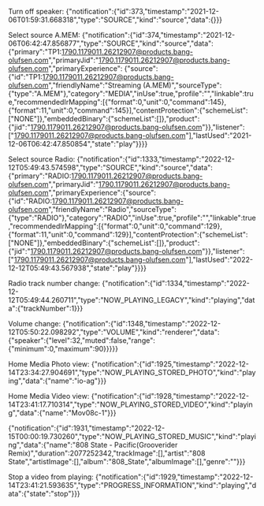 Turn off speaker: {"notification":{"id":373,"timestamp":"2021-12-06T01:59:31.668318","type":"SOURCE","kind":"source","data":{}}}

Select source A.MEM:
{"notification":{"id":374,"timestamp":"2021-12-06T06:42:47.856877","type":"SOURCE","kind":"source","data":
{"primary":"TP1:1790.1179011.26212907@products.bang-olufsen.com","primaryJid":"1790.1179011.26212907@products.bang-olufsen.com","primaryExperience":
{"source":
{"id":"TP1:1790.1179011.26212907@products.bang-olufsen.com","friendlyName":"Streaming (A.MEM)","sourceType":{"type":"A.MEM"},"category":"MEDIA","inUse":true,"profile":"","linkable":true,"recommendedIrMapping":[{"format":0,"unit":0,"command":145},{"format":11,"unit":0,"command":145}],"contentProtection":{"schemeList":["NONE"]},"embeddedBinary":{"schemeList":[]},"product":{"jid":"1790.1179011.26212907@products.bang-olufsen.com"}},"listener":["1790.1179011.26212907@products.bang-olufsen.com"],"lastUsed":"2021-12-06T06:42:47.850854","state":"play"}}}}

Select source Radio:
{"notification":{"id":1333,"timestamp":"2022-12-12T05:49:43.574598","type":"SOURCE","kind":"source","data":{"primary":"RADIO:1790.1179011.26212907@products.bang-olufsen.com","primaryJid":"1790.1179011.26212907@products.bang-olufsen.com","primaryExperience":{"source":{"id":"RADIO:1790.1179011.26212907@products.bang-olufsen.com","friendlyName":"Radio","sourceType":{"type":"RADIO"},"category":"RADIO","inUse":true,"profile":"","linkable":true,"recommendedIrMapping":[{"format":0,"unit":0,"command":129},{"format":11,"unit":0,"command":129}],"contentProtection":{"schemeList":["NONE"]},"embeddedBinary":{"schemeList":[]},"product":{"jid":"1790.1179011.26212907@products.bang-olufsen.com"}},"listener":["1790.1179011.26212907@products.bang-olufsen.com"],"lastUsed":"2022-12-12T05:49:43.567938","state":"play"}}}}


Radio track number change:
{"notification":{"id":1334,"timestamp":"2022-12-12T05:49:44.260711","type":"NOW_PLAYING_LEGACY","kind":"playing","data":{"trackNumber":1}}}

Volume change:
{"notification":{"id":1348,"timestamp":"2022-12-12T05:50:22.098292","type":"VOLUME","kind":"renderer","data":{"speaker":{"level":32,"muted":false,"range":{"minimum":0,"maximum":90}}}}}

Home Media Photo view:
{"notification":{"id":1925,"timestamp":"2022-12-14T23:34:27.904691","type":"NOW_PLAYING_STORED_PHOTO","kind":"playing","data":{"name":"io-ag"}}}

Home Media Video view:
{"notification":{"id":1928,"timestamp":"2022-12-14T23:41:17.710314","type":"NOW_PLAYING_STORED_VIDEO","kind":"playing","data":{"name":"Mov08c-1"}}}

{"notification":{"id":1931,"timestamp":"2022-12-15T00:00:19.730260","type":"NOW_PLAYING_STORED_MUSIC","kind":"playing","data":{"name":"808 State - Pacific(Grooverider Remix)","duration":2077252342,"trackImage":[],"artist":"808 State","artistImage":[],"album":"808_State","albumImage":[],"genre":""}}}

Stop a video from playing:
{"notification":{"id":1929,"timestamp":"2022-12-14T23:41:21.593635","type":"PROGRESS_INFORMATION","kind":"playing","data":{"state":"stop"}}}
